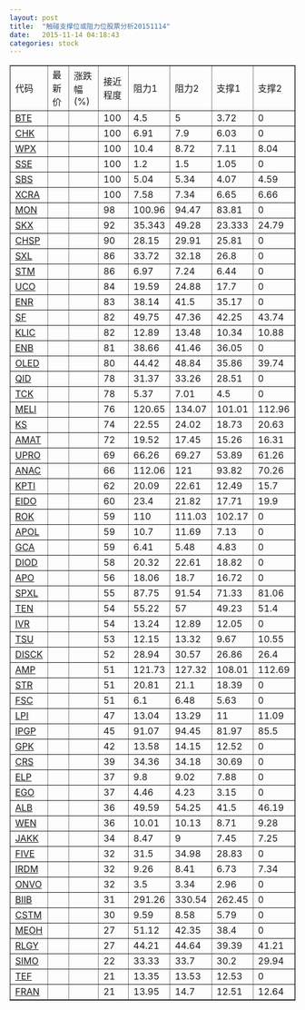 ```yaml
---
layout: post
title:  "触碰支撑位或阻力位股票分析20151114"
date:   2015-11-14 04:18:43
categories: stock
---
```

<script type="text/javascript">
var stockList = []
stockList.push('gb_bte');
stockList.push('gb_chk');
stockList.push('gb_wpx');
stockList.push('gb_sse');
stockList.push('gb_sbs');
stockList.push('gb_xcra');
stockList.push('gb_mon');
stockList.push('gb_skx');
stockList.push('gb_chsp');
stockList.push('gb_sxl');
stockList.push('gb_stm');
stockList.push('gb_uco');
stockList.push('gb_enr');
stockList.push('gb_sf');
stockList.push('gb_klic');
stockList.push('gb_enb');
stockList.push('gb_oled');
stockList.push('gb_qid');
stockList.push('gb_tck');
stockList.push('gb_meli');
stockList.push('gb_ks');
stockList.push('gb_amat');
stockList.push('gb_upro');
stockList.push('gb_anac');
stockList.push('gb_kpti');
stockList.push('gb_eido');
stockList.push('gb_rok');
stockList.push('gb_apol');
stockList.push('gb_gca');
stockList.push('gb_diod');
stockList.push('gb_apo');
stockList.push('gb_spxl');
stockList.push('gb_ten');
stockList.push('gb_ivr');
stockList.push('gb_tsu');
stockList.push('gb_disck');
stockList.push('gb_amp');
stockList.push('gb_str');
stockList.push('gb_fsc');
stockList.push('gb_lpi');
stockList.push('gb_ipgp');
stockList.push('gb_gpk');
stockList.push('gb_crs');
stockList.push('gb_elp');
stockList.push('gb_ego');
stockList.push('gb_alb');
stockList.push('gb_wen');
stockList.push('gb_jakk');
stockList.push('gb_five');
stockList.push('gb_irdm');
stockList.push('gb_onvo');
stockList.push('gb_biib');
stockList.push('gb_cstm');
stockList.push('gb_meoh');
stockList.push('gb_rlgy');
stockList.push('gb_simo');
stockList.push('gb_tef');
stockList.push('gb_fran');
</script>
<table border="1">
 <tr>
 <td>代码</td>
 <td>最新价</td>
 <td>涨跌幅(%)</td>
 <td>接近程度</td>
 <td>阻力1</td>
 <td>阻力2</td>
 <td>支撑1</td>
 <td>支撑2</td>
</tr>
  <tr id="bte" class="green">
  <td><a href="http://stock.finance.sina.com.cn/usstock/quotes/BTE.html" target="_blank">BTE</a></td><td></td><td></td><td>100</td><td>4.5</td><td>5</td><td>3.72</td><td>0</td></tr>
  <tr id="chk" class="green">
  <td><a href="http://stock.finance.sina.com.cn/usstock/quotes/CHK.html" target="_blank">CHK</a></td><td></td><td></td><td>100</td><td>6.91</td><td>7.9</td><td>6.03</td><td>0</td></tr>
  <tr id="wpx" class="green">
  <td><a href="http://stock.finance.sina.com.cn/usstock/quotes/WPX.html" target="_blank">WPX</a></td><td></td><td></td><td>100</td><td>10.4</td><td>8.72</td><td>7.11</td><td>8.04</td></tr>
  <tr id="sse" class="red">
  <td><a href="http://stock.finance.sina.com.cn/usstock/quotes/SSE.html" target="_blank">SSE</a></td><td></td><td></td><td>100</td><td>1.2</td><td>1.5</td><td>1.05</td><td>0</td></tr>
  <tr id="sbs" class="green">
  <td><a href="http://stock.finance.sina.com.cn/usstock/quotes/SBS.html" target="_blank">SBS</a></td><td></td><td></td><td>100</td><td>5.04</td><td>5.34</td><td>4.07</td><td>4.59</td></tr>
  <tr id="xcra" class="green">
  <td><a href="http://stock.finance.sina.com.cn/usstock/quotes/XCRA.html" target="_blank">XCRA</a></td><td></td><td></td><td>100</td><td>7.58</td><td>7.34</td><td>6.65</td><td>6.66</td></tr>
  <tr id="mon" class="red">
  <td><a href="http://stock.finance.sina.com.cn/usstock/quotes/MON.html" target="_blank">MON</a></td><td></td><td></td><td>98</td><td>100.96</td><td>94.47</td><td>83.81</td><td>0</td></tr>
  <tr id="skx" class="green">
  <td><a href="http://stock.finance.sina.com.cn/usstock/quotes/SKX.html" target="_blank">SKX</a></td><td></td><td></td><td>92</td><td>35.343</td><td>49.28</td><td>23.333</td><td>24.79</td></tr>
  <tr id="chsp" class="red">
  <td><a href="http://stock.finance.sina.com.cn/usstock/quotes/CHSP.html" target="_blank">CHSP</a></td><td></td><td></td><td>90</td><td>28.15</td><td>29.91</td><td>25.81</td><td>0</td></tr>
  <tr id="sxl" class="green">
  <td><a href="http://stock.finance.sina.com.cn/usstock/quotes/SXL.html" target="_blank">SXL</a></td><td></td><td></td><td>86</td><td>33.72</td><td>32.18</td><td>26.8</td><td>0</td></tr>
  <tr id="stm" class="red">
  <td><a href="http://stock.finance.sina.com.cn/usstock/quotes/STM.html" target="_blank">STM</a></td><td></td><td></td><td>86</td><td>6.97</td><td>7.24</td><td>6.44</td><td>0</td></tr>
  <tr id="uco" class="green">
  <td><a href="http://stock.finance.sina.com.cn/usstock/quotes/UCO.html" target="_blank">UCO</a></td><td></td><td></td><td>84</td><td>19.59</td><td>24.88</td><td>17.7</td><td>0</td></tr>
  <tr id="enr" class="green">
  <td><a href="http://stock.finance.sina.com.cn/usstock/quotes/ENR.html" target="_blank">ENR</a></td><td></td><td></td><td>83</td><td>38.14</td><td>41.5</td><td>35.17</td><td>0</td></tr>
  <tr id="sf" class="green">
  <td><a href="http://stock.finance.sina.com.cn/usstock/quotes/SF.html" target="_blank">SF</a></td><td></td><td></td><td>82</td><td>49.75</td><td>47.36</td><td>42.25</td><td>43.74</td></tr>
  <tr id="klic" class="green">
  <td><a href="http://stock.finance.sina.com.cn/usstock/quotes/KLIC.html" target="_blank">KLIC</a></td><td></td><td></td><td>82</td><td>12.89</td><td>13.48</td><td>10.34</td><td>10.88</td></tr>
  <tr id="enb" class="green">
  <td><a href="http://stock.finance.sina.com.cn/usstock/quotes/ENB.html" target="_blank">ENB</a></td><td></td><td></td><td>81</td><td>38.66</td><td>41.46</td><td>36.05</td><td>0</td></tr>
  <tr id="oled" class="green">
  <td><a href="http://stock.finance.sina.com.cn/usstock/quotes/OLED.html" target="_blank">OLED</a></td><td></td><td></td><td>80</td><td>44.42</td><td>48.84</td><td>35.86</td><td>39.74</td></tr>
  <tr id="qid" class="green">
  <td><a href="http://stock.finance.sina.com.cn/usstock/quotes/QID.html" target="_blank">QID</a></td><td></td><td></td><td>78</td><td>31.37</td><td>33.26</td><td>28.51</td><td>0</td></tr>
  <tr id="tck" class="green">
  <td><a href="http://stock.finance.sina.com.cn/usstock/quotes/TCK.html" target="_blank">TCK</a></td><td></td><td></td><td>78</td><td>5.37</td><td>7.01</td><td>4.5</td><td>0</td></tr>
  <tr id="meli" class="red">
  <td><a href="http://stock.finance.sina.com.cn/usstock/quotes/MELI.html" target="_blank">MELI</a></td><td></td><td></td><td>76</td><td>120.65</td><td>134.07</td><td>101.01</td><td>112.96</td></tr>
  <tr id="ks" class="red">
  <td><a href="http://stock.finance.sina.com.cn/usstock/quotes/KS.html" target="_blank">KS</a></td><td></td><td></td><td>74</td><td>22.55</td><td>24.02</td><td>18.73</td><td>20.63</td></tr>
  <tr id="amat" class="red">
  <td><a href="http://stock.finance.sina.com.cn/usstock/quotes/AMAT.html" target="_blank">AMAT</a></td><td></td><td></td><td>72</td><td>19.52</td><td>17.45</td><td>15.26</td><td>16.31</td></tr>
  <tr id="upro" class="green">
  <td><a href="http://stock.finance.sina.com.cn/usstock/quotes/UPRO.html" target="_blank">UPRO</a></td><td></td><td></td><td>69</td><td>66.26</td><td>69.27</td><td>53.89</td><td>61.26</td></tr>
  <tr id="anac" class="red">
  <td><a href="http://stock.finance.sina.com.cn/usstock/quotes/ANAC.html" target="_blank">ANAC</a></td><td></td><td></td><td>66</td><td>112.06</td><td>121</td><td>93.82</td><td>70.26</td></tr>
  <tr id="kpti" class="green">
  <td><a href="http://stock.finance.sina.com.cn/usstock/quotes/KPTI.html" target="_blank">KPTI</a></td><td></td><td></td><td>62</td><td>20.09</td><td>22.61</td><td>12.49</td><td>15.7</td></tr>
  <tr id="eido" class="green">
  <td><a href="http://stock.finance.sina.com.cn/usstock/quotes/EIDO.html" target="_blank">EIDO</a></td><td></td><td></td><td>60</td><td>23.4</td><td>21.82</td><td>17.71</td><td>19.9</td></tr>
  <tr id="rok" class="green">
  <td><a href="http://stock.finance.sina.com.cn/usstock/quotes/ROK.html" target="_blank">ROK</a></td><td></td><td></td><td>59</td><td>110</td><td>111.03</td><td>102.17</td><td>0</td></tr>
  <tr id="apol" class="green">
  <td><a href="http://stock.finance.sina.com.cn/usstock/quotes/APOL.html" target="_blank">APOL</a></td><td></td><td></td><td>59</td><td>10.7</td><td>11.69</td><td>7.13</td><td>0</td></tr>
  <tr id="gca" class="green">
  <td><a href="http://stock.finance.sina.com.cn/usstock/quotes/GCA.html" target="_blank">GCA</a></td><td></td><td></td><td>59</td><td>6.41</td><td>5.48</td><td>4.83</td><td>0</td></tr>
  <tr id="diod" class="green">
  <td><a href="http://stock.finance.sina.com.cn/usstock/quotes/DIOD.html" target="_blank">DIOD</a></td><td></td><td></td><td>58</td><td>20.32</td><td>22.61</td><td>18.82</td><td>0</td></tr>
  <tr id="apo" class="red">
  <td><a href="http://stock.finance.sina.com.cn/usstock/quotes/APO.html" target="_blank">APO</a></td><td></td><td></td><td>56</td><td>18.06</td><td>18.7</td><td>16.72</td><td>0</td></tr>
  <tr id="spxl" class="green">
  <td><a href="http://stock.finance.sina.com.cn/usstock/quotes/SPXL.html" target="_blank">SPXL</a></td><td></td><td></td><td>55</td><td>87.75</td><td>91.54</td><td>71.33</td><td>81.06</td></tr>
  <tr id="ten" class="green">
  <td><a href="http://stock.finance.sina.com.cn/usstock/quotes/TEN.html" target="_blank">TEN</a></td><td></td><td></td><td>54</td><td>55.22</td><td>57</td><td>49.23</td><td>51.4</td></tr>
  <tr id="ivr" class="red">
  <td><a href="http://stock.finance.sina.com.cn/usstock/quotes/IVR.html" target="_blank">IVR</a></td><td></td><td></td><td>54</td><td>13.24</td><td>12.89</td><td>12.05</td><td>0</td></tr>
  <tr id="tsu" class="green">
  <td><a href="http://stock.finance.sina.com.cn/usstock/quotes/TSU.html" target="_blank">TSU</a></td><td></td><td></td><td>53</td><td>12.15</td><td>13.32</td><td>9.67</td><td>10.55</td></tr>
  <tr id="disck" class="red">
  <td><a href="http://stock.finance.sina.com.cn/usstock/quotes/DISCK.html" target="_blank">DISCK</a></td><td></td><td></td><td>52</td><td>28.94</td><td>30.57</td><td>26.86</td><td>26.4</td></tr>
  <tr id="amp" class="green">
  <td><a href="http://stock.finance.sina.com.cn/usstock/quotes/AMP.html" target="_blank">AMP</a></td><td></td><td></td><td>51</td><td>121.73</td><td>127.32</td><td>108.01</td><td>112.69</td></tr>
  <tr id="str" class="green">
  <td><a href="http://stock.finance.sina.com.cn/usstock/quotes/STR.html" target="_blank">STR</a></td><td></td><td></td><td>51</td><td>20.81</td><td>21.1</td><td>18.39</td><td>0</td></tr>
  <tr id="fsc" class="red">
  <td><a href="http://stock.finance.sina.com.cn/usstock/quotes/FSC.html" target="_blank">FSC</a></td><td></td><td></td><td>51</td><td>6.1</td><td>6.48</td><td>5.63</td><td>0</td></tr>
  <tr id="lpi" class="green">
  <td><a href="http://stock.finance.sina.com.cn/usstock/quotes/LPI.html" target="_blank">LPI</a></td><td></td><td></td><td>47</td><td>13.04</td><td>13.29</td><td>11</td><td>11.09</td></tr>
  <tr id="ipgp" class="green">
  <td><a href="http://stock.finance.sina.com.cn/usstock/quotes/IPGP.html" target="_blank">IPGP</a></td><td></td><td></td><td>45</td><td>91.07</td><td>94.45</td><td>81.97</td><td>85.5</td></tr>
  <tr id="gpk" class="red">
  <td><a href="http://stock.finance.sina.com.cn/usstock/quotes/GPK.html" target="_blank">GPK</a></td><td></td><td></td><td>42</td><td>13.58</td><td>14.15</td><td>12.52</td><td>0</td></tr>
  <tr id="crs" class="red">
  <td><a href="http://stock.finance.sina.com.cn/usstock/quotes/CRS.html" target="_blank">CRS</a></td><td></td><td></td><td>39</td><td>34.36</td><td>34.18</td><td>30.69</td><td>0</td></tr>
  <tr id="elp" class="green">
  <td><a href="http://stock.finance.sina.com.cn/usstock/quotes/ELP.html" target="_blank">ELP</a></td><td></td><td></td><td>37</td><td>9.8</td><td>9.02</td><td>7.88</td><td>0</td></tr>
  <tr id="ego" class="green">
  <td><a href="http://stock.finance.sina.com.cn/usstock/quotes/EGO.html" target="_blank">EGO</a></td><td></td><td></td><td>37</td><td>4.46</td><td>4.23</td><td>3.15</td><td>0</td></tr>
  <tr id="alb" class="green">
  <td><a href="http://stock.finance.sina.com.cn/usstock/quotes/ALB.html" target="_blank">ALB</a></td><td></td><td></td><td>36</td><td>49.59</td><td>54.25</td><td>41.5</td><td>46.19</td></tr>
  <tr id="wen" class="green">
  <td><a href="http://stock.finance.sina.com.cn/usstock/quotes/WEN.html" target="_blank">WEN</a></td><td></td><td></td><td>36</td><td>10.01</td><td>10.13</td><td>8.71</td><td>9.28</td></tr>
  <tr id="jakk" class="green">
  <td><a href="http://stock.finance.sina.com.cn/usstock/quotes/JAKK.html" target="_blank">JAKK</a></td><td></td><td></td><td>34</td><td>8.47</td><td>9</td><td>7.45</td><td>7.25</td></tr>
  <tr id="five" class="green">
  <td><a href="http://stock.finance.sina.com.cn/usstock/quotes/FIVE.html" target="_blank">FIVE</a></td><td></td><td></td><td>32</td><td>31.5</td><td>34.98</td><td>28.83</td><td>0</td></tr>
  <tr id="irdm" class="green">
  <td><a href="http://stock.finance.sina.com.cn/usstock/quotes/IRDM.html" target="_blank">IRDM</a></td><td></td><td></td><td>32</td><td>9.26</td><td>8.41</td><td>6.73</td><td>7.34</td></tr>
  <tr id="onvo" class="green">
  <td><a href="http://stock.finance.sina.com.cn/usstock/quotes/ONVO.html" target="_blank">ONVO</a></td><td></td><td></td><td>32</td><td>3.5</td><td>3.34</td><td>2.96</td><td>0</td></tr>
  <tr id="biib" class="red">
  <td><a href="http://stock.finance.sina.com.cn/usstock/quotes/BIIB.html" target="_blank">BIIB</a></td><td></td><td></td><td>31</td><td>291.26</td><td>330.54</td><td>262.45</td><td>0</td></tr>
  <tr id="cstm" class="red">
  <td><a href="http://stock.finance.sina.com.cn/usstock/quotes/CSTM.html" target="_blank">CSTM</a></td><td></td><td></td><td>30</td><td>9.59</td><td>8.58</td><td>5.79</td><td>0</td></tr>
  <tr id="meoh" class="green">
  <td><a href="http://stock.finance.sina.com.cn/usstock/quotes/MEOH.html" target="_blank">MEOH</a></td><td></td><td></td><td>27</td><td>51.12</td><td>42.35</td><td>38.4</td><td>0</td></tr>
  <tr id="rlgy" class="green">
  <td><a href="http://stock.finance.sina.com.cn/usstock/quotes/RLGY.html" target="_blank">RLGY</a></td><td></td><td></td><td>27</td><td>44.21</td><td>44.64</td><td>39.39</td><td>41.21</td></tr>
  <tr id="simo" class="green">
  <td><a href="http://stock.finance.sina.com.cn/usstock/quotes/SIMO.html" target="_blank">SIMO</a></td><td></td><td></td><td>22</td><td>33.33</td><td>33.7</td><td>30.2</td><td>29.94</td></tr>
  <tr id="tef" class="green">
  <td><a href="http://stock.finance.sina.com.cn/usstock/quotes/TEF.html" target="_blank">TEF</a></td><td></td><td></td><td>21</td><td>13.35</td><td>13.53</td><td>12.53</td><td>0</td></tr>
  <tr id="fran" class="green">
  <td><a href="http://stock.finance.sina.com.cn/usstock/quotes/FRAN.html" target="_blank">FRAN</a></td><td></td><td></td><td>21</td><td>13.95</td><td>14.7</td><td>12.51</td><td>12.64</td></tr>
</table>
